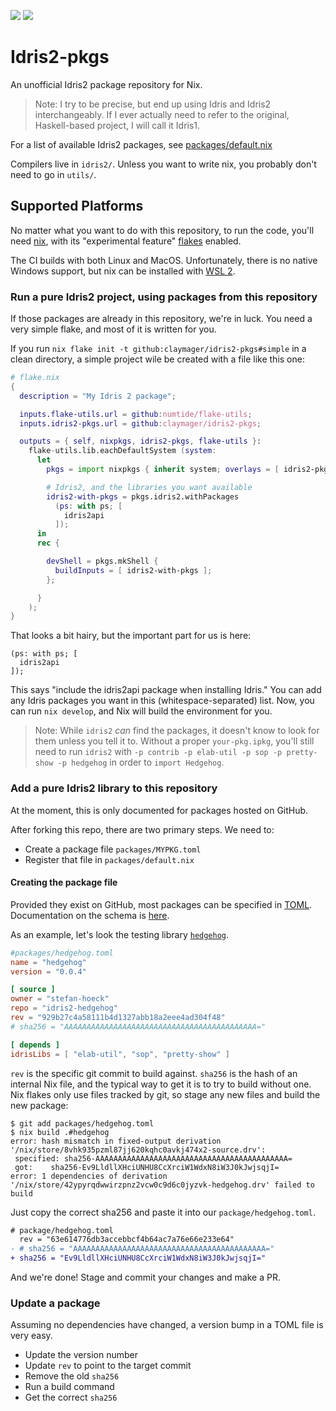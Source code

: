 [![](https://github.com/claymager/idris2-pkgs/actions/workflows/ci-ubuntu.yml/badge.svg)](https://github.com/claymager/idris2-pkgs/actions/workflows/ci-ubuntu.yml)
[![](https://github.com/claymager/idris2-pkgs/actions/workflows/ci-macos.yml/badge.svg)](https://github.com/claymager/idris2-pkgs/actions/workflows/ci-macos.yml)

# Idris2-pkgs

An unofficial Idris2 package repository for Nix.

> Note: I try to be precise, but end up using Idris and Idris2 interchangeably. If I ever actually need to refer to the original, Haskell-based project, I will call it Idris1.

For a list of available Idris2 packages, see [packages/default.nix](packages/default.nix)

Compilers live in `idris2/`. Unless you want to write nix, you probably don't need to go in `utils/`.

## Supported Platforms

No matter what you want to do with this repository, to run the code, you'll need [nix]( https://nixos.org/download.html), with its "experimental feature" [flakes](https://nixos.wiki/wiki/Flakes) enabled.

The CI builds with both Linux and MacOS. Unfortunately, there is no native Windows support, but nix can be installed with [WSL 2](https://docs.microsoft.com/en-us/windows/wsl/install-win10#step-2---check-requirements-for-running-wsl-2).

### Run a pure Idris2 project, using packages from this repository

If those packages are already in this repository, we're in luck. You need a very simple flake, and most of it is written for you.

If you run `nix flake init -t github:claymager/idris2-pkgs#simple` in a clean directory, a simple project wile be created with a file like this one:

```nix
# flake.nix
{
  description = "My Idris 2 package";

  inputs.flake-utils.url = github:numtide/flake-utils;
  inputs.idris2-pkgs.url = github:claymager/idris2-pkgs;

  outputs = { self, nixpkgs, idris2-pkgs, flake-utils }:
    flake-utils.lib.eachDefaultSystem (system:
      let
        pkgs = import nixpkgs { inherit system; overlays = [ idris2-pkgs.overlay ]; };

        # Idris2, and the libraries you want available
        idris2-with-pkgs = pkgs.idris2.withPackages
          (ps: with ps; [
            idris2api
          ]);
      in
      rec {

        devShell = pkgs.mkShell {
          buildInputs = [ idris2-with-pkgs ];
        };

      }
    );
}
```

That looks a bit hairy, but the important part for us is here:

```
(ps: with ps; [
  idris2api
]);
```

This says "include the idris2api package when installing Idris." You can add any Idris packages you want in this (whitespace-separated) list. Now, you can run `nix develop`, and Nix will build the environment for you.

> Note: While `idris2` *can* find the packages, it doesn't know to look for them unless you tell it to. Without a proper `your-pkg.ipkg`, you'll still need to run `idris2` with `-p contrib -p elab-util -p sop -p pretty-show -p hedgehog` in order to `import Hedgehog`.

### Add a pure Idris2 library to this repository

At the moment, this is only documented for packages hosted on GitHub.

After forking this repo, there are two primary steps. We need to:
 - Create a package file `packages/MYPKG.toml`
 - Register that file in `packages/default.nix`

#### Creating the package file

Provided they exist on GitHub, most packages can be specified in [TOML](https://toml.io/en/). Documentation on the schema is [here](./doc/callToml.md).

As an example, let's look the testing library [`hedgehog`](https://github.com/stefan-hoeck/idris2-hedgehog).


```toml
#packages/hedgehog.toml
name = "hedgehog"
version = "0.0.4"

[ source ]
owner = "stefan-hoeck"
repo = "idris2-hedgehog"
rev = "929b27c4a58111b4d1327abb18a2eee4ad304f48"
# sha256 = "AAAAAAAAAAAAAAAAAAAAAAAAAAAAAAAAAAAAAAAAAAA="

[ depends ]
idrisLibs = [ "elab-util", "sop", "pretty-show" ]
```

`rev` is the specific git commit to build against. `sha256` is the hash of an internal Nix file, and the typical way to get it is to try to build without one.
Nix flakes only use files tracked by git, so stage any new files and build the new package:

```
$ git add packages/hedgehog.toml
$ nix build .#hedgehog
error: hash mismatch in fixed-output derivation '/nix/store/8vhk935pzml87jj620kqhc0avkj474x2-source.drv':
 specified: sha256-AAAAAAAAAAAAAAAAAAAAAAAAAAAAAAAAAAAAAAAAAAA=
 got:    sha256-Ev9LldllXHciUNHU8CcXrciW1WdxN8iW3J0kJwjsqjI=
error: 1 dependencies of derivation '/nix/store/42ypyrqdwwirzpnz2vcw0c9d6c0jyzvk-hedgehog.drv' failed to build
```

Just copy the correct sha256 and paste it into our `package/hedgehog.toml`.

```patch
# package/hedgehog.toml
  rev = "63e614776db3accebbcf4b64ac7a76e66e233e64"
- # sha256 = "AAAAAAAAAAAAAAAAAAAAAAAAAAAAAAAAAAAAAAAAAAA="
+ sha256 = "Ev9LldllXHciUNHU8CcXrciW1WdxN8iW3J0kJwjsqjI="

```
And we're done! Stage and commit your changes and make a PR.

### Update a package

Assuming no dependencies have changed, a version bump in a TOML file is very easy.
 - Update the version number
 - Update `rev` to point to the target commit
 - Remove the old `sha256`
 - Run a build command
 - Get the correct `sha256`

